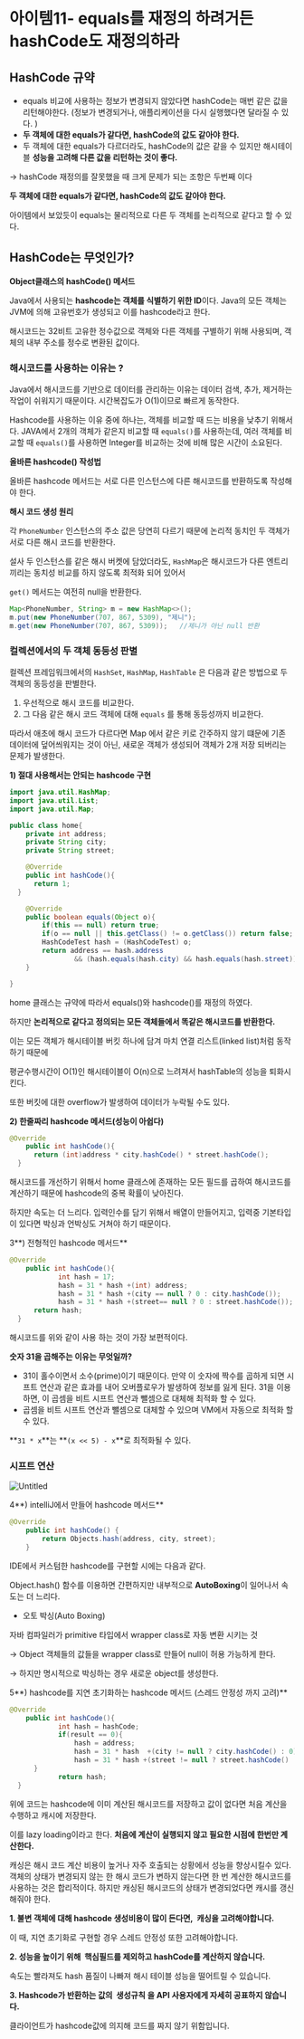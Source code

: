 # 아이템11- equals를 재정의 하려거든 hashCode도 재정의하라

## HashCode 규약

- equals 비교에 사용하는 정보가 변경되지 않았다면 hashCode는 매번 같은 값을 리턴해야한다. (정보가 변경되거나, 애플리케이션을 다시 실행했다면 달라질 수 있다. )
- **두 객체에 대한 equals가 같다면, hashCode의 값도 같아야 한다.**
- 두 객체에 대한 equals가 다르더라도, hashCode의 값은 같을 수 있지만 해시테이블 **성능을 고려해 다른 값을 리턴하는 것이 좋다.**

→ hashCode 재정의를 잘못했을 때 크게 문제가 되는 조항은 두번째 이다

**두 객체에 대한 equals가 같다면, hashCode의 값도 같아야 한다.** 

아이템에서 보았듯이 equals는 물리적으로 다른 두 객체를 논리적으로 같다고 할 수 있다. 

## HashCode는  무엇인가?

**Object클래스의 hashCode() 메서드**

Java에서 사용되는 **hashcode는 객체를 식별하기 위한 ID**이다. Java의 모든 객체는 JVM에 의해 고유번호가 생성되고 이를 hashcode라고 한다. 

해시코드는 32비트 고유한 정수값으로 객체와 다른 객체를 구별하기 위해 사용되며, 객체의 내부 주소를 정수로 변환된 값이다. 

### **해시코드를  사용하는 이유는 ?**

Java에서 해시코드를 기반으로 데이터를 관리하는 이유는 데이터 검색, 추가, 제거하는 작업이 쉬워지기 때문이다. 시간복잡도가 O(1)이므로 빠르게 동작한다.

Hashcode를 사용하는 이유 중에 하나는, 객체를 비교할 때 드는 비용을 낮추기 위해서다. JAVA에서 2개의 객체가 같은지 비교할 때 `equals()`를 사용하는데, 여러 객체를 비교할 때 `equals()`를 사용하면 Integer를 비교하는 것에 비해 많은 시간이 소요된다.

**올바른 hashcode() 작성법**

올바른 hashcode 메서드는 서로 다른 인스턴스에 다른 해시코드를 반환하도록 작성해야 한다. 

**해시 코드 생성 원리**

각 `PhoneNumber`  인스턴스의 주소 값은 당연히 다르기 때문에 논리적 동치인 두 객체가 서로 다른 해시 코드를 반환한다. 

설사 두 인스턴스를 같은 해시 버켓에 담았더라도, `HashMap`은 해시코드가 다른 엔트리끼리는 동치성 비교를 하지 않도록 최적화 되어 있어서 

`get()` 메서드는 여전히 null을 반환한다. 

```java
Map<PhoneNumber, String> m = new HashMap<>();
m.put(new PhoneNumber(707, 867, 5309), "제니");
m.get(new PhoneNumber(707, 867, 5309));   //제니가 아닌 null 반환
```

### **컬렉션에서의 두 객체 동등성 판별**

컬렉션 프레임워크에서의 `HashSet`, `HashMap`, `HashTable` 은 다음과 같은 방법으로 두 객체의 동등성을 판별한다. 

1. 우선적으로 해시 코드를 비교한다. 
2. 그 다음 같은 해시 코드 객체에 대해 `equals` 를 통해 동등성까지 비교한다. 

따라서 애초에 해시 코드가 다르다면 Map 에서 같은 키로 간주하지 않기 떄문에 기존 데이터에 덮어씌워지는 것이 아닌, 새로운 객체가 생성되어 객체가 2개 저장 되버리는 문제가 발생한다. 

**1) 절대 사용해서는 안되는 hashcode 구현**

```java
import java.util.HashMap;
import java.util.List;
import java.util.Map;

public class home{
    private int address;
    private String city;
    private String street;    

    @Override
    public int hashCode(){
      return 1;
  }

    @Override
    public boolean equals(Object o){
        if(this == null) return true;
        if(o == null || this.getClass() != o.getClass()) return false;
        HashCodeTest hash = (HashCodeTest) o;
        return address == hash.address
                && (hash.equals(hash.city) && hash.equals(hash.street));
    }

}
```

home 클래스는 규약에 따라서 equals()와 hashcode()를 재정의 하였다. 

하지만 **논리적으로 같다고 정의되는 모든 객체들에서 똑같은 해시코드를 반환한다.** 

이는 모든 객체가 해시테이블 버킷 하나에 담겨 마치 연결 리스트(linked list)처럼 동작하기 때문에 

평균수행시간이 O(1)인 해시테이블이 O(n)으로 느려져서 hashTable의 성능을 퇴화시킨다. 

또한 버킷에 대한 overflow가 발생하여 데이터가 누락될 수도 있다. 

**2) 한줄짜리 hashcode 메서드(성능이 아쉽다)**

```java
@Override
    public int hashCode(){
      return (int)address * city.hashCode() * street.hashCode();
  }
```

해시코드를 개선하기 위해서 home 클래스에 존재하는 모든 필드를 곱하여 해시코드를 계산하기 때문에 hashcode의 중복 확률이 낮아진다. 

하지만 속도는 더 느리다. 입력인수를 담기 위해서 배열이 만들어지고, 입력중 기본타입이 있다면 박싱과 언박싱도 거쳐야 하기 때문이다. 

3**) 전형적인 hashcode 메서드**

```java
@Override
    public int hashCode(){
			int hash = 17;
			hash = 31 * hash +(int) address;
			hash = 31 * hash +(city == null ? 0 : city.hashCode());
			hash = 31 * hash +(street== null ? 0 : street.hashCode());
      return hash;
  }
```

해시코드를 위와 같이 사용 하는 것이 가장 보편적이다.

**숫자 31을 곱해주는 이유는 무엇일까?** 

- 31이 홀수이면서 소수(prime)이기 때문이다. 만약 이 숫자에 짝수를 곱하게 되면 시프트 연산과 같은 효과를 내어 오버플로우가 발생하여 정보를 잃게 된다.  31을 이용하면, 이 곱셈을 비트 시프트 연산과 뺄셈으로 대체해 최적화 할 수 있다.
- 곱셈을 비트 시프트 연산과 뺄셈으로 대체할 수 있으며 VM에서 자동으로 최적화 할 수 있다.

**`31 * x`**는 **`(x << 5) - x`**로 최적화될 수 있다.

### 시프트 연산

![Untitled](https://prod-files-secure.s3.us-west-2.amazonaws.com/a46c8613-8c96-4455-8720-6f5234cbb266/ba8d81ad-29f1-411f-b624-d79d38a274e4/Untitled.png)

4**) intelliJ에서 만들어 hashcode 메서드**

```java
@Override
    public int hashCode() {
        return Objects.hash(address, city, street);
    }
```

IDE에서 커스텀한 hashcode를 구현할 시에는 다음과 같다.

Object.hash() 함수를 이용하면 간편하지만 내부적으로 **AutoBoxing**이 일어나서 속도는 더 느리다. 

- 오토 박싱(Auto Boxing)

자바 컴파일러가 primitive 타입에서 wrapper class로 자동 변환 시키는 것 

→ Object 객체들의 값들을 wrapper class로 만들어 null이 허용 가능하게 한다.

→ 하지만 명시적으로 박싱하는 경우 새로운 object를 생성한다. 

5**) hashcode를 지연 초기화하는 hashcode 메서드 (스레드 안정성 까지 고려)** 

```java
@Override
    public int hashCode(){
			int hash = hashCode; 
			if(result == 0){
				hash = address;
				hash = 31 * hash  +(city != null ? city.hashCode() : 0);
				hash = 31 * hash +(street != null ? street.hashCode() : 0);
      }
			return hash;
  }
```

위에 코드는 hashcode에 이미 계산된 해시코드를 저장하고 값이 없다면 처음 계산을 수행하고 캐시에 저장한다. 

이를 lazy loading이라고 한다. **처음에 계산이 실행되지 않고 필요한 시점에 한번만 계산한다.** 

캐싱은 해시 코드 계산 비용이 높거나 자주 호출되는 상황에서 성능을 향상시킬수 있다. 객체의 상태가 변경되지 않는 한 해시 코드가 변하지 않는다면 한 번 계산한 해시코드를 사용하는 것은 합리적이다. 하지만 캐싱된 해시코드의 상태가 변경되었다면 캐시를 갱신해줘야 한다. 

**1. 불변 객체에 대해 hashcode 생성비용이 많이 든다면,  캐싱을 고려해야합니다.**

이 때, 지연 초기화로 구현할 경우 스레드 안정성 또한 고려해야합니다.

**2. 성능을 높이기 위해  핵심필드를 제외하고 hashCode를 계산하지 않습니다.**

속도는 빨라져도 hash 품질이 나빠져 해시 테이블 성능을 떨어트릴 수 있습니다.

**3. Hashcode가 반환하는 값의  생성규칙 을 API 사용자에게 자세히 공표하지 않습니다.**

클라이언트가 hashcode값에 의지해 코드를 짜지 않기 위함입니다.
